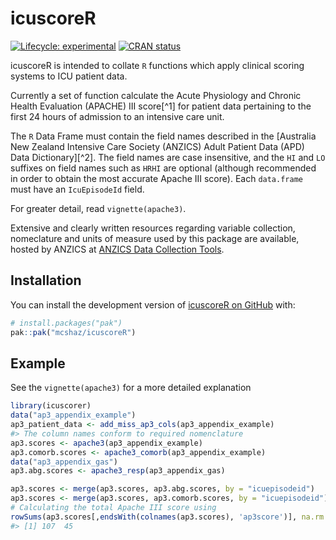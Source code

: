 
<!-- README.md is generated from README.Rmd. Please edit that file -->

# icuscoreR

<!-- badges: start -->

[![Lifecycle:
experimental](https://img.shields.io/badge/lifecycle-experimental-orange.svg)](https://lifecycle.r-lib.org/articles/stages.html#experimental)
[![CRAN
status](https://www.r-pkg.org/badges/version/icuscoreR)](https://CRAN.R-project.org/package=icuscoreR)
<!-- badges: end -->

icuscoreR is intended to collate `R` functions which apply clinical
scoring systems to ICU patient data.

Currently a set of function calculate the Acute Physiology and Chronic
Health Evaluation (APACHE) III score\[^1\] for patient data pertaining
to the first 24 hours of admission to an intensive care unit.

The `R` Data Frame must contain the field names described in the
\[Australia New Zealand Intensive Care Society (ANZICS) Adult Patient
Data (APD) Data Dictionary\]\[^2\]. The field names are case
insensitive, and the `HI` and `LO` suffixes on field names such as
`HRHI` are optional (although recommended in order to obtain the most
accurate Apache III score). Each `data.frame` must have an
`IcuEpisodeId` field.

For greater detail, read `vignette(apache3)`.

Extensive and clearly written resources regarding variable collection,
nomeclature and units of measure used by this package are available,
hosted by ANZICS at [ANZICS Data Collection
Tools](https://www.anzics.org/data-collection-tools/).

## Installation

You can install the development version of [icuscoreR on
GitHub](https://github.com/mcshaz/icuscorer) with:

``` r
# install.packages("pak")
pak::pak("mcshaz/icuscoreR")
```

## Example

See the `vignette(apache3)` for a more detailed explanation

``` r
library(icuscorer)
data("ap3_appendix_example")
ap3_patient_data <- add_miss_ap3_cols(ap3_appendix_example)
#> The column names conform to required nomenclature
ap3.scores <- apache3(ap3_appendix_example)
ap3.comorb.scores <- apache3_comorb(ap3_appendix_example)
data("ap3_appendix_gas")
ap3.abg.scores <- apache3_resp(ap3_appendix_gas)

ap3.scores <- merge(ap3.scores, ap3.abg.scores, by = "icuepisodeid")
ap3.scores <- merge(ap3.scores, ap3.comorb.scores, by = "icuepisodeid")
# Calculating the total Apache III score using
rowSums(ap3.scores[,endsWith(colnames(ap3.scores), 'ap3score')], na.rm = TRUE)
#> [1] 107  45
```
